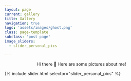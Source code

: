 ```yaml
---
layout: page
current: gallery
title: Gallery
navigation: true
logo: 'assets/images/ghost.png'
class: page-template
subclass: 'post page'
image_sliders:
  - slider_personal_pics

---
```


<p align="center">
Hi there 👋 Here are some pictures about me!
</p>

{% include slider.html selector="slider_personal_pics" %}
